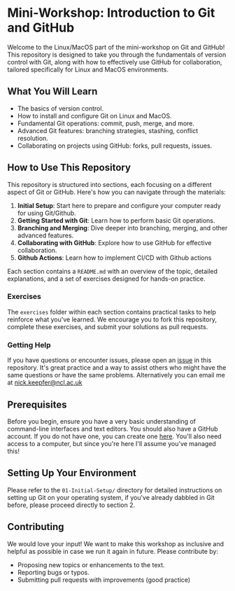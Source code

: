 # Mini-Workshop: Introduction to Git and GitHub

Welcome to the Linux/MacOS part of the mini-workshop on Git and GitHub! This repository is designed to take you through the fundamentals of version control with Git, along with how to effectively use GitHub for collaboration, tailored specifically for Linux and MacOS environments.

## What You Will Learn

- The basics of version control.
- How to install and configure Git on Linux and MacOS.
- Fundamental Git operations: commit, push, merge, and more.
- Advanced Git features: branching strategies, stashing, conflict resolution.
- Collaborating on projects using GitHub: forks, pull requests, issues.

## How to Use This Repository

This repository is structured into sections, each focusing on a different aspect of Git or GitHub. Here's how you can navigate through the materials:

1. **Initial Setup**: Start here to prepare and configure your computer ready for using Git/Github.
2. **Getting Started with Git**: Learn how to perform basic Git operations.
3. **Branching and Merging**: Dive deeper into branching, merging, and other advanced features.
4. **Collaborating with GitHub**: Explore how to use GitHub for effective collaboration.
5. **Github Actions**: Learn how to implement CI/CD with Github actions

Each section contains a `README.md` with an overview of the topic, detailed explanations, and a set of exercises designed for hands-on practice.

### Exercises

The `exercises` folder within each section contains practical tasks to help reinforce what you've learned. We encourage you to fork this repository, complete these exercises, and submit your solutions as pull requests.

### Getting Help

If you have questions or encounter issues, please open an [issue](https://github.com/nickkeepfer/GitWorkshop/issues) in this repository. It's great practice and a way to assist others who might have the same questions or have the same problems. Alternatively you can email me at <nick.keepfer@ncl.ac.uk>

## Prerequisites

Before you begin, ensure you have a very basic understanding of command-line interfaces and text editors. You should also have a GitHub account. If you do not have one, you can create one [here](https://github.com/join). You'll also need access to a computer, but since you're here I'll assume you've managed this!

## Setting Up Your Environment

Please refer to the `01-Initial-Setup/` directory for detailed instructions on setting up Git on your operating system, if you've already dabbled in Git before, please proceed directly to section 2.

## Contributing

We would love your input! We want to make this workshop as inclusive and helpful as possible in case we run it again in future. Please contribute by:

- Proposing new topics or enhancements to the text.
- Reporting bugs or typos.
- Submitting pull requests with improvements (good practice)


